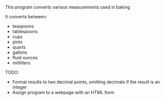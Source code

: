 This program converts various measurements used in baking

It converts between: 
- teaspoons 
- tablespoons 
- cups 
- pints 
- quarts 
- gallons 
- fluid ounces 
- milliliters

TODO:
- Format results to two decimal points, omitting decimals if the result is an integer
- Assign program to a webpage with an HTML form
